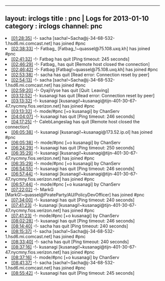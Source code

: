 
---
layout: irclogs
title : pnc | Logs for 2013-01-10
category : irclogs
channel: pnc
---
<li class="logitem"><a href="#01:28:35" name="01:28:35" class="time">[01:28:35]</a> -!- <span class="join">sacha</span> [sacha!~Sacha@j-34-68-532-1.hsd6.mi.comcast.net] has joined #pnc </li>
<li class="logitem"><a href="#02:38:33" name="02:38:33" class="time">[02:38:33]</a> -!- <span class="join">Fatbag_</span> [Fatbag_!~quassel@75.108.uxq.kh] has joined #pnc </li>
<li class="logitem"><a href="#02:41:32" name="02:41:32" class="time">[02:41:32]</a> -!- <span class="quit">Fatbag</span> has quit [Ping timeout: 245 seconds] </li>
<li class="logitem"><a href="#02:46:29" name="02:46:29" class="time">[02:46:29]</a> -!- <span class="quit">Fatbag_</span> has quit [Remote host closed the connection] </li>
<li class="logitem"><a href="#02:46:42" name="02:46:42" class="time">[02:46:42]</a> -!- <span class="join">Fatbag</span> [Fatbag!~quassel@75.108.uxq.kh] has joined #pnc </li>
<li class="logitem"><a href="#02:53:38" name="02:53:38" class="time">[02:53:38]</a> -!- <span class="quit">sacha</span> has quit [Read error: Connection reset by peer] </li>
<li class="logitem"><a href="#02:54:13" name="02:54:13" class="time">[02:54:13]</a> -!- <span class="join">sacha</span> [sacha!~Sacha@j-34-68-532-1.hsd6.mi.comcast.net] has joined #pnc </li>
<li class="logitem"><a href="#02:59:20" name="02:59:20" class="time">[02:59:20]</a> -!- <span class="quit">OyajiVyse</span> has quit [Quit: Leaving] </li>
<li class="logitem"><a href="#03:12:52" name="03:12:52" class="time">[03:12:52]</a> -!- <span class="quit">kusanagi</span> has quit [Read error: Connection reset by peer] </li>
<li class="logitem"><a href="#03:13:32" name="03:13:32" class="time">[03:13:32]</a> -!- <span class="join">kusanagi</span> [kusanagi!~kusanagi@tijn-401-30-67-47.nycmny.fios.verizon.net] has joined #pnc </li>
<li class="logitem"><a href="#03:13:32" name="03:13:32" class="time">[03:13:32]</a> -!- mode/<span class="mode">#pnc</span> [+o kusanagi] by ChanServ </li>
<li class="logitem"><a href="#04:04:07" name="04:04:07" class="time">[04:04:07]</a> -!- <span class="quit">kusanagi</span> has quit [Ping timeout: 246 seconds] </li>
<li class="logitem"><a href="#04:17:25" name="04:17:25" class="time">[04:17:25]</a> -!- <span class="quit">CalebLangeslag</span> has quit [Remote host closed the connection] </li>
<li class="logitem"><a href="#06:05:38" name="06:05:38" class="time">[06:05:38]</a> -!- <span class="join">kusanagi</span> [kusanagi!~kusanagi@173.52.ip.ol] has joined #pnc </li>
<li class="logitem"><a href="#06:05:38" name="06:05:38" class="time">[06:05:38]</a> -!- mode/<span class="mode">#pnc</span> [+o kusanagi] by ChanServ </li>
<li class="logitem"><a href="#06:24:29" name="06:24:29" class="time">[06:24:29]</a> -!- <span class="quit">kusanagi</span> has quit [Ping timeout: 250 seconds] </li>
<li class="logitem"><a href="#06:35:29" name="06:35:29" class="time">[06:35:29]</a> -!- <span class="join">kusanagi</span> [kusanagi!~kusanagi@tijn-401-30-67-47.nycmny.fios.verizon.net] has joined #pnc </li>
<li class="logitem"><a href="#06:35:29" name="06:35:29" class="time">[06:35:29]</a> -!- mode/<span class="mode">#pnc</span> [+o kusanagi] by ChanServ </li>
<li class="logitem"><a href="#06:54:55" name="06:54:55" class="time">[06:54:55]</a> -!- <span class="quit">kusanagi</span> has quit [Ping timeout: 246 seconds] </li>
<li class="logitem"><a href="#06:57:44" name="06:57:44" class="time">[06:57:44]</a> -!- <span class="join">kusanagi</span> [kusanagi!~kusanagi@tijn-401-30-67-47.nycmny.fios.verizon.net] has joined #pnc </li>
<li class="logitem"><a href="#06:57:44" name="06:57:44" class="time">[06:57:44]</a> -!- mode/<span class="mode">#pnc</span> [+o kusanagi] by ChanServ </li>
<li class="logitem"><a href="#07:22:02" name="07:22:02" class="time">[07:22:02]</a> -!- <span class="join">MarkG</span> [MarkG!~quassel@PirateParty/AU/PolicyDevOfficer] has joined #pnc </li>
<li class="logitem"><a href="#07:34:00" name="07:34:00" class="time">[07:34:00]</a> -!- <span class="quit">kusanagi</span> has quit [Ping timeout: 240 seconds] </li>
<li class="logitem"><a href="#07:41:23" name="07:41:23" class="time">[07:41:23]</a> -!- <span class="join">kusanagi</span> [kusanagi!~kusanagi@tijn-401-30-67-47.nycmny.fios.verizon.net] has joined #pnc </li>
<li class="logitem"><a href="#07:41:23" name="07:41:23" class="time">[07:41:23]</a> -!- mode/<span class="mode">#pnc</span> [+o kusanagi] by ChanServ </li>
<li class="logitem"><a href="#08:02:28" name="08:02:28" class="time">[08:02:28]</a> -!- <span class="quit">kusanagi</span> has quit [Ping timeout: 246 seconds] </li>
<li class="logitem"><a href="#08:14:40" name="08:14:40" class="time">[08:14:40]</a> -!- <span class="quit">sacha</span> has quit [Ping timeout: 240 seconds] </li>
<li class="logitem"><a href="#08:15:37" name="08:15:37" class="time">[08:15:37]</a> -!- <span class="join">sacha</span> [sacha!~Sacha@j-34-68-532-1.hsd6.mi.comcast.net] has joined #pnc </li>
<li class="logitem"><a href="#08:33:40" name="08:33:40" class="time">[08:33:40]</a> -!- <span class="quit">sacha</span> has quit [Ping timeout: 240 seconds] </li>
<li class="logitem"><a href="#08:37:16" name="08:37:16" class="time">[08:37:16]</a> -!- <span class="join">kusanagi</span> [kusanagi!~kusanagi@tijn-401-30-67-47.nycmny.fios.verizon.net] has joined #pnc </li>
<li class="logitem"><a href="#08:37:16" name="08:37:16" class="time">[08:37:16]</a> -!- mode/<span class="mode">#pnc</span> [+o kusanagi] by ChanServ </li>
<li class="logitem"><a href="#08:41:37" name="08:41:37" class="time">[08:41:37]</a> -!- <span class="join">sacha</span> [sacha!~Sacha@j-34-68-532-1.hsd6.mi.comcast.net] has joined #pnc </li>
<li class="logitem"><a href="#08:55:42" name="08:55:42" class="time">[08:55:42]</a> -!- <span class="quit">kusanagi</span> has quit [Ping timeout: 245 seconds] </li>


